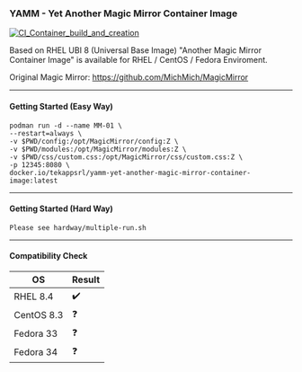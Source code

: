 ### YAMM - Yet Another Magic Mirror Container Image

[![CI_Container_build_and_creation](https://github.com/Tekapp-SRL/YAMM---Yet-Another-Magic-Mirror-Container-Image/actions/workflows/CI_Container_build_and_creation.yml/badge.svg)](https://github.com/Tekapp-SRL/YAMM---Yet-Another-Magic-Mirror-Container-Image/actions/workflows/CI_Container_build_and_creation.yml)

Based on RHEL UBI 8 (Universal Base Image) "Another Magic Mirror Container Image" is available for RHEL / CentOS / Fedora Enviroment.

Original Magic Mirror: https://github.com/MichMich/MagicMirror 

---

#### Getting Started (Easy Way)

```
podman run -d --name MM-01 \
--restart=always \
-v $PWD/config:/opt/MagicMirror/config:Z \
-v $PWD/modules:/opt/MagicMirror/modules:Z \
-v $PWD/css/custom.css:/opt/MagicMirror/css/custom.css:Z \
-p 12345:8080 \
docker.io/tekappsrl/yamm-yet-another-magic-mirror-container-image:latest
```
---
#### Getting Started (Hard Way)

```
Please see hardway/multiple-run.sh
```
---

#### Compatibility Check

|  OS           | Result  |
|---            |---      |
| RHEL 8.4      | ✔️       |
| CentOS 8.3    | ❓      |
| Fedora 33     | ❓      |
| Fedora 34     | ❓      |
